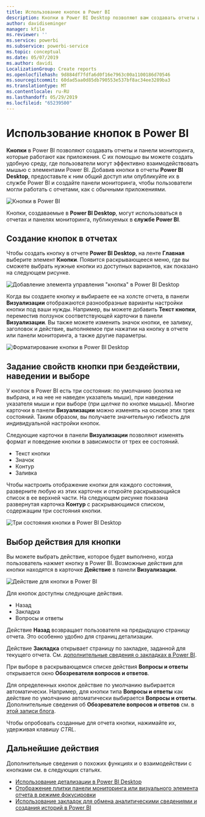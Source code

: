 ```yaml
---
title: Использование кнопок в Power BI
description: Кнопки в Power BI Desktop позволяют вам создавать отчеты и панели мониторинга, которые работают как приложения и дают больше возможностей для взаимодействия пользователям
author: davidiseminger
manager: kfile
ms.reviewer: ''
ms.service: powerbi
ms.subservice: powerbi-service
ms.topic: conceptual
ms.date: 05/07/2019
ms.author: davidi
LocalizationGroup: Create reports
ms.openlocfilehash: 9d884df7fdfa6d0f16e7963c00a1100186d70546
ms.sourcegitcommit: 60dad5aa0d85db790553e537bf8ac34ee3289ba3
ms.translationtype: MT
ms.contentlocale: ru-RU
ms.lasthandoff: 05/29/2019
ms.locfileid: "65239500"
---
```

# <a name="using-buttons-in-power-bi"></a>Использование кнопок в Power BI
**Кнопки** в Power BI позволяют создавать отчеты и панели мониторинга, которые работают как приложения. С их помощью вы можете создать удобную среду, где пользователи могут эффективно взаимодействовать мышью с элементами Power BI. Добавив кнопки в отчеты **Power BI Desktop**, предоставьте к ним общий доступ или опубликуйте их в службе Power BI и создайте панели мониторинга, чтобы пользователи могли работать с отчетами, как с обычными приложениями.

![Кнопки в Power BI](media/desktop-buttons/desktop-buttons_01.png)

Кнопки, создаваемые в **Power BI Desktop**, могут использоваться в отчетах и панелях мониторинга, публикуемых в **службе Power BI**.

## <a name="creating-buttons-in-reports"></a>Создание кнопок в отчетах
Чтобы создать кнопку в отчете **Power BI Desktop**, на ленте **Главная** выберите элемент **Кнопки**. Появится раскрывающееся меню, где вы сможете выбрать нужные кнопки из доступных вариантов, как показано на следующем рисунке. 

![Добавление элемента управления "кнопка" в Power BI Desktop](media/desktop-buttons/desktop-buttons_02.png)

Когда вы создаете кнопку и выбираете ее на холсте отчета, в панели **Визуализации** отображаются разнообразные варианты настройки кнопки под ваши нужды. Например, вы можете добавить **Текст кнопки**, переместив ползунок соответствующей карточки в панели **Визуализации**. Вы также можете изменить значок кнопки, ее заливку, заголовок и действие, выполняемое при нажатии на кнопку в отчете или панели мониторинга, а также другие параметры.

![Форматирование кнопки в Power BI Desktop](media/desktop-buttons/desktop-buttons_03.png)

## <a name="set-button-properties-when-idle-hovered-over-or-selected"></a>Задание свойств кнопки при бездействии, наведении и выборе

У кнопок в Power BI есть три состояния: по умолчанию (кнопка не выбрана, и на нее не наведен указатель мыши), при наведении указателя мыши и при выборе (при *щелчке* по кнопке мышью). Многие карточки в панели **Визуализации** можно изменять на основе этих трех состояний. Таким образом, вы получаете значительную гибкость для индивидуальной настройки кнопок.

Следующие карточки в панели **Визуализации** позволяют изменять формат и поведение кнопки в зависимости от трех ее состояний.

* Текст кнопки
* Значок
* Контур
* Заливка

Чтобы настроить отображение кнопки для каждого состояния, разверните любую из этих карточек и откройте раскрывающийся список в ее верхней части. На следующем рисунке показана развернутая карточка **Контур** с раскрывающимся списком, содержащим три состояния кнопки.

![Три состояния кнопки в Power BI Desktop](media/desktop-buttons/desktop-buttons_04.png)


## <a name="select-the-action-for-a-button"></a>Выбор действия для кнопки

Вы можете выбрать действие, которое будет выполнено, когда пользователь нажмет кнопку в Power BI. Возможные действия для кнопки находятся в карточке **Действие** в панели **Визуализации**.

![Действие для кнопки в Power BI](media/desktop-buttons/desktop-buttons_05.png)

Для кнопок доступны следующие действия.

* Назад
* Закладка
* Вопросы и ответы

Действие **Назад** возвращает пользователя на предыдущую страницу отчета. Это особенно удобно для страниц детализации.

Действие **Закладка** открывает страницу по закладке, заданной для текущего отчета. См. [дополнительные сведения о закладках в Power BI](desktop-bookmarks.md). 

При выборе в раскрывающемся списке действия **Вопросы и ответы** открывается окно **Обозревателя вопросов и ответов**. 

Для определенных кнопок действие по умолчанию выбирается автоматически. Например, для кнопки типа **Вопросы и ответы** как действие по умолчанию автоматически выбирается **Вопросы и ответы**. Дополнительные сведения об **Обозревателе вопросов и ответов** см. в [этой записи блога](https://powerbi.microsoft.com/blog/power-bi-desktop-april-2018-feature-summary/#Q&AExplorer).

Чтобы опробовать созданные для отчета кнопки, нажимайте их, удерживая клавишу *CTRL*. 

## <a name="next-steps"></a>Дальнейшие действия
Дополнительные сведения о похожих функциях и о взаимодействии с кнопками см. в следующих статьях.

* [Использование детализации в Power BI Desktop](desktop-drillthrough.md)
* [Отображение плитки панели мониторинга или визуального элемента отчета в режиме фокусировки](consumer/end-user-focus.md)
* [Использование закладок для обмена аналитическими сведениями и создания историй в Power BI](desktop-bookmarks.md)

